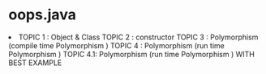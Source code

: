 # oops.java

<li>
TOPIC 1 : Object & Class
TOPIC 2 : constructor 
TOPIC 3 : Polymorphism (compile time Polymorphism )
TOPIC 4 : Polymorphism (run time Polymorphism )
TOPIC 4.1: Polymorphism (run time Polymorphism ) WITH BEST EXAMPLE 

  </li>
